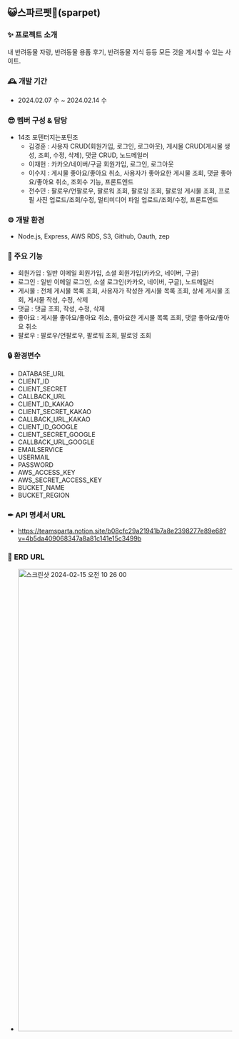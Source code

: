 ## 😺스파르펫🐶(sparpet)

### ✨ 프로젝트 소개
내 반려동물 자랑, 반려동물 용품 후기, 반려동물 지식 등등 모든 것을 게시할 수 있는 사이트.

### 🕰️ 개발 기간
- 2024.02.07 수 ~ 2024.02.14 수

### 😎 멤버 구성 & 담당
- 14조 포텐터지는포틴조
  - 김경훈 : 사용자 CRUD(회원가입, 로그인, 로그아웃), 게시물 CRUD(게시물 생성, 조회, 수정, 삭제), 댓글 CRUD, 노드메일러
  - 이재헌 : 카카오/네이버/구글 회원가입, 로그인, 로그아웃
  - 이수지 : 게시물 좋아요/좋아요 취소, 사용자가 좋아요한 게시물 조회, 댓글 좋아요/좋아요 취소, 조회수 기능, 프론트엔드
  - 전수민 : 팔로우/언팔로우, 팔로워 조회, 팔로잉 조회, 팔로잉 게시물 조회, 프로필 사진 업로드/조회/수정, 멀티미디어 파일 업로드/조회/수정, 프론트엔드

### ⚙️ 개발 환경
- Node.js, Express, AWS RDS, S3, Github, Oauth, zep

### 📌 주요 기능

- 회원가입 : 일반 이메일 회원가입, 소셜 회원가입(카카오, 네이버, 구글)
- 로그인 :  일반 이메일 로그인, 소셜 로그인(카카오, 네이버, 구글), 노드메일러
- 게시물 : 전체 게시물 목록 조회, 사용자가 작성한 게시물 목록 조회, 상세 게시물 조회, 게시물 작성, 수정, 삭제
- 댓글 : 댓글 조회, 작성, 수정, 삭제
- 좋아요 : 게시물 좋아요/좋아요 취소, 좋아요한 게시물 목록 조회, 댓글 좋아요/좋아요 취소
- 팔로우 : 팔로우/언팔로우, 팔로워 조회, 팔로잉 조회

### 🔒 환경변수
 - DATABASE_URL
 - CLIENT_ID
 - CLIENT_SECRET
 - CALLBACK_URL
 - CLIENT_ID_KAKAO
 - CLIENT_SECRET_KAKAO
 - CALLBACK_URL_KAKAO
 - CLIENT_ID_GOOGLE
 - CLIENT_SECRET_GOOGLE
 - CALLBACK_URL_GOOGLE
 - EMAILSERVICE
 - USERMAIL
 - PASSWORD
 - AWS_ACCESS_KEY
 - AWS_SECRET_ACCESS_KEY
 - BUCKET_NAME
 - BUCKET_REGION

 ### ✒ API 명세서 URL
 - https://teamsparta.notion.site/b08cfc29a21941b7a8e2398277e89e68?v=4b5da409068347a8a81c141e15c3499b

 ### 🔧 ERD URL
 - <img width="1036" alt="스크린샷 2024-02-15 오전 10 26 00" src="https://github.com/kdevkh/sparpet/assets/154482647/f9a65903-9b85-42e4-87e4-6dc64f6535c1">
